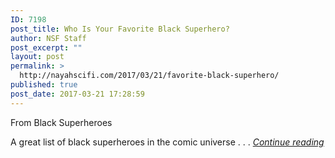 ```yaml
---
ID: 7198
post_title: Who Is Your Favorite Black Superhero?
author: NSF Staff
post_excerpt: ""
layout: post
permalink: >
  http://nayahscifi.com/2017/03/21/favorite-black-superhero/
published: true
post_date: 2017-03-21 17:28:59
---
```

From Black Superheroes

A great list of black superheroes in the comic universe . . . <em><a href="http://worldofblackheroes.com/black-superheroes/">Continue reading</a></em>